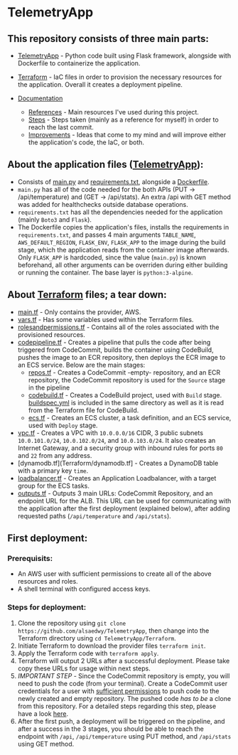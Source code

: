 # TelemetryApp

## This repository consists of three main parts:

- [TelemetryApp](TelemetryApp) - Python code built using Flask framework, alongside with Dockerfile to containerize the application.
- [Terraform](Terraform) - IaC files in order to provision the necessary resources for the application. Overall it creates a deployment pipeline.

- [Documentation](Documentation)
    - [References](Documentation/References.md) - Main resources I've used during this project.
    - [Steps](Documentation/Steps) - Steps taken (mainly as a reference for myself) in order to reach the last commit.
    - [Improvements](Documentation/Improvements.md) - Ideas that come to my mind and will improve either the application's code, the IaC, or both.


## About the application files ([TelemetryApp](TelemetryApp)):

- Consists of [main.py](TelemetryApp/main.py) and [requirements.txt](TelemetryApp/requirements.txt), alongside a [Dockerfile](TelemetryApp/Dockerfile).
- `main.py` has all of the code needed for the both APIs (PUT -> /api/temperature) and (GET -> /api/stats). An extra /api with GET method was added for healthchecks outside database operations.
- `requirements.txt` has all the dependencies needed for the application (mainly `Boto3` and `Flask`). 
- The Dockerfile copies the application's files, installs the requirements in `requirements.txt`, and passes 4 main arguments `TABLE_NAME`, `AWS_DEFAULT_REGION`, `FLASK_ENV`, `FLASK_APP` to the image during the build stage, which the application reads from the container image afterwards. Only `FLASK_APP` is hardcoded, since the value (`main.py`) is known beforehand, all other arguments can be overriden during either building or running the container. The base layer is `python:3-alpine`.

## About [Terraform](Terraform) files; a tear down:

- [main.tf](Terraform/main.tf) - Only contains the provider, AWS.
- [vars.tf](Terraform/vars.tf) - Has some variables used within the Terraform files.
- [rolesandpermissions.tf](Terraform/rolesandpermissions.tf) - Contains all of the roles associated with the provisioned resources.
- [codepipeline.tf](Terraform/codepipeline.tf) - Creates a pipeline that pulls the code after being triggered from CodeCommit, builds the container using CodeBuild, pushes the image to an ECR repository, then deploys the ECR image to an ECS service. Below are the main stages:
  - [repos.tf](Terraform/repos.tf) - Creates a CodeCommit -empty- repository, and an ECR repository, the CodeCommit repository is used for the `Source` stage in the pipeline
  - [codebuild.tf](Terraform/codebuild.tf) - Creates a CodeBuild project, used with `Build` stage. [buildspec.yml](Terraform/buildspec.yml) is included in the same directory as well as it is read from the Terraform file for CodeBuild.
  - [ecs.tf](Terraform/ecs.tf) - Creates an ECS cluster, a task definition, and an ECS service, used with `Deploy` stage.
- [vpc.tf](Terraform/vpc.tf) - Creates a VPC with `10.0.0.0/16` CIDR, 3 public subnets `10.0.101.0/24`, `10.0.102.0/24`, and `10.0.103.0/24`. It also creates an Internet Gateway, and a security group with inbound rules for ports `80` and `22` from any address.
- [dynamodb.tf](Terraform/dynamodb.tf] - Creates a DynamoDB table with a primary key `time`. 
- [loadbalancer.tf](Terraform/dynamodb.tf) - Creates an Application Loadbalancer, with a target group for the ECS tasks.
- [outputs.tf](Terraform/outputs.tf) - Outputs 3 main URLs: CodeCommit Repository, and an endpoint URL for the ALB. This URL can be used for communicating with the application after the first deployment (explained below), after adding requested paths (`/api/temperature` and `/api/stats`).

## First deployment:

### Prerequisits: 
- An AWS user with sufficient permissions to create all of the above resources and roles.
- A shell terminal with configured access keys.

### Steps for deployment:

1. Clone the repository using `git clone https://github.com/alsaedwy/TelemetryApp`, then change into the Terraform directory using `cd TelemetryApp/Terraform`.
2. Initiate Terraform to download the provider files `terraform init`.
3. Apply the Terraform code with `terraform apply`. 
4. Terraform will output 2 URLs after a successful deployment. Please take copy these URLs for usage within next steps.
5. *IMPORTANT STEP* - Since the CodeCommit repository is empty, you will need to push the code (from your terminal). Create a CodeCommit user credentials for a user with [sufficient permissions](https://docs.aws.amazon.com/codecommit/latest/userguide/auth-and-access-control-permissions-reference.html#aa-git) to push code to the newly created and empty repository. The pushed code _*has to be*_ a clone from this repository. For a detailed steps regarding this step, please have a look [here](https://docs.aws.amazon.com/codecommit/latest/userguide/how-to-migrate-repository-existing.html). 
6. After the first push, a deployment will be triggered on the pipeline, and after a success in the 3 stages, you should be able to reach the endpoint with `/api`, `/api/temperature` using PUT method, and `/api/stats` using GET method. 


